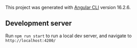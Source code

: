 This project was generated with [Angular CLI](https://github.com/angular/angular-cli) version 16.2.6.

## Development server

Run `npm run start` to run a local dev server, and navigate to `http://localhost:4200/`

